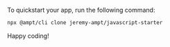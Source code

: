 To quickstart your app, run the following command: 

```bash
npx @ampt/cli clone jeremy-ampt/javascript-starter
```

Happy coding!